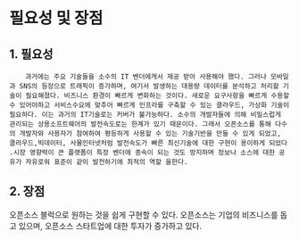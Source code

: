 # 필요성 및 장점

## 1. 필요성

  
        과거에는 주요 기술들을 소수의 IT 벤더에게서 제공 받아 사용해야 했다. 그러나 모바일과 SNS의 등장으로 트래픽이 증가하며, 여기서 발생하는 대용량 데이터를 분석하고 처리할 기술이 필요해졌다. 비즈니스 환경이 빠르게 변화하는 것이다. 새로운 요구사항을 빠르게 수용할 수 있어야하고 서비스수요에 맞추어 빠르게 인프라를 구축할 수 있는 클라우드, 가상화 기술이필요하다. 이는 과거의 IT기술로는 커버가 불가능하다. 소수의 개발자들에 의해 비밀스럽게 관리되는 상용소프트웨어의 발전속도로는 한계가 있기 때문이다. 그래서 오픈소스를 통해 다수의 개발자와 사용자가 참여하여 평등하게 사용할 수 있는 기술기반을 만들 수 있게 되었고, 클라우드,빅데이터, 사물인터넷처럼 발전속도가 빠른 최신기술에 대한 구현이 용이하게 되었다 .시장 영향력이 큰 플랫폼이 특정 벤더에 종속이 되는 것도 방지하며 정보나 소스에 대한 공유가 자유로워 표준이 같이 발전하기에 최적의 역할 을한다.



## 2. 장점

오픈소스 블럭으로 원하는 것을 쉽게 구현할  수 있다. 오픈소스는 기업의 비즈니스를 돕고 있으며, 오픈소스 스타트업에 대한 투자가 증가하고 있다.


